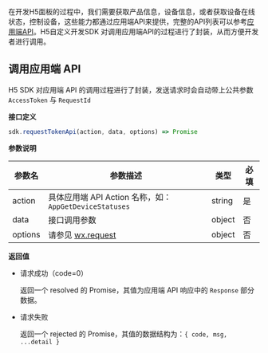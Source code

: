 在开发H5面板的过程中，我们需要获取产品信息，设备信息，或者获取设备在线状态，控制设备，这些能力都通过应用端API来提供，完整的API列表可以参考[应用端API](https://cloud.tencent.com/document/product/1081/40772)。H5自定义开发SDK 对调用应用端API的过程进行了封装，从而方便开发者进行调用。

## 调用应用端 API

H5 SDK 对应用端 API 的调用过程进行了封装，发送请求时会自动带上公共参数 `AccessToken` 与 `RequestId`

**接口定义**

```typescript
sdk.requestTokenApi(action, data, options) => Promise
```

**参数说明**

| 参数名  | 参数描述                                                     | 类型   | 必填 |
| ------- | ------------------------------------------------------------ | ------ | ---- |
| action  | 具体应用端 API Action 名称，如：`AppGetDeviceStatuses`       | string | 是   |
| data    | 接口调用参数                                                 | object | 否   |
| options | 请参见 [wx.request](https://developers.weixin.qq.com/miniprogram/dev/api/network/request/wx.request.html) | object | 否   |

**返回值**

- 请求成功（code=0）

  返回一个 resolved 的 Promise，其值为应用端 API 响应中的 `Response` 部分数据。

- 请求失败

  返回一个 rejected 的 Promise，其值的数据结构为：`{ code, msg, ...detail }`


